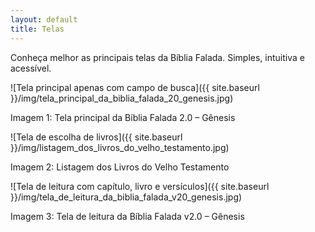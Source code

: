 ```yaml
---
layout: default
title: Telas
---
```


Conheça melhor as principais telas da Bíblia Falada. Simples, intuitiva e acessível. 

![Tela principal apenas com campo de busca]({{ site.baseurl }}/img/tela_principal_da_biblia_falada_20_genesis.jpg)

Imagem 1: Tela principal da Bíblia Falada 2.0 – Gênesis

![Tela de escolha de livros]({{ site.baseurl }}/img/listagem_dos_livros_do_velho_testamento.jpg)

Imagem 2: Listagem dos Livros do Velho Testamento

![Tela de leitura com capítulo, livro e versículos]({{ site.baseurl }}/img/tela_de_leitura_da_biblia_falada_v20_genesis.jpg)

Imagem 3: Tela de leitura da Bíblia Falada v2.0 – Gênesis
